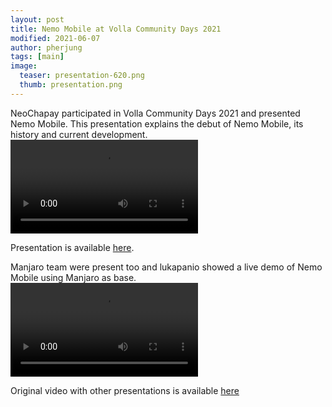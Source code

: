 ```yaml
---
layout: post
title: Nemo Mobile at Volla Community Days 2021
modified: 2021-06-07
author: pherjung
tags: [main]
image:
  teaser: presentation-620.png
  thumb: presentation.png
---
```


NeoChapay participated in Volla Community Days 2021 and presented Nemo Mobile.
This presentation explains the debut of Nemo Mobile, its history and current development.
<video controls>
  <source src="/assets/nemo_at_volla_days.mp4" type="video/mp4">
</video>

Presentation is available [here](/assets/Something_about_nemo.pdf).

Manjaro team were present too and lukapanio showed a live demo of Nemo Mobile using Manjaro as base.
<video controls>
  <source src="/assets/nemo_demo_manjaro.mp4" type="video/mp4">
</video>

Original video with other presentations is available [here](https://www.youtube.com/watch?v=X9bASL_Q9Y8)
